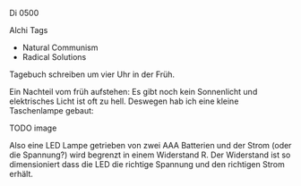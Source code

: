 Di 0500

Alchi Tags

- Natural Communism
- Radical Solutions

Tagebuch schreiben
um vier Uhr in der Früh.

Ein Nachteil vom früh aufstehen:
Es gibt noch kein Sonnenlicht
und elektrisches Licht ist oft zu hell.
Deswegen hab ich
eine kleine Taschenlampe gebaut:

TODO image

Also eine LED Lampe
getrieben von zwei AAA Batterien
und der Strom (oder die Spannung?)
wird begrenzt in einem Widerstand R.
Der Widerstand ist so dimensioniert
dass die LED die richtige Spannung
und den richtigen Strom erhält.
